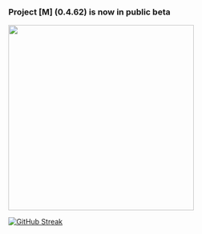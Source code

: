 <h3>Project [M] (0.4.62) is now in public beta</h3>
<div align="left">
  <img src="https://media.tenor.com/fhgf2YTDstkAAAAC/super-smash-bros-smash.gif" width="370" height="auto" />
</div>
<div style="margin: 0 auto;" align="left">
  
[![GitHub Streak](https://streak-stats.demolab.com?user=rmdashrfv&theme=react)](https://streak-stats.demolab.com?user=rmdashrfv&theme=react)
  
</div>
